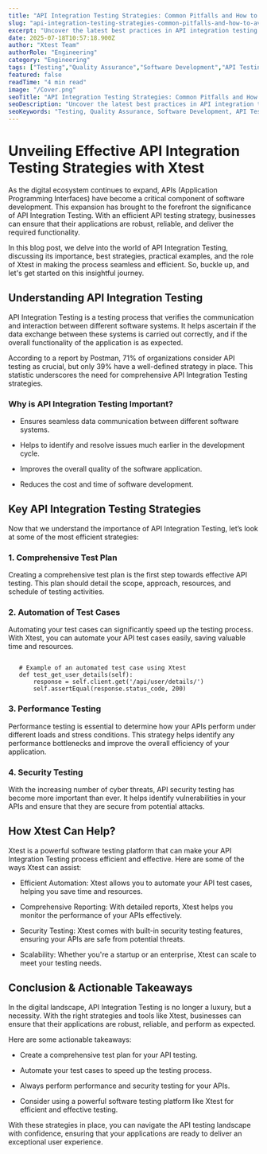 ```yaml
---
title: "API Integration Testing Strategies: Common Pitfalls and How to Avoid Them"
slug: "api-integration-testing-strategies-common-pitfalls-and-how-to-avoid-them"
excerpt: "Uncover the latest best practices in API integration testing strategies that could save your business time and resources. Dive into a comprehensive guide packed with expert insights on maximizing efficiency and reliability in your API integrations. Join us as we navigate this complex, yet critical aspect of software development."
date: 2025-07-18T10:57:18.900Z
author: "Xtest Team"
authorRole: "Engineering"
category: "Engineering"
tags: ["Testing","Quality Assurance","Software Development","API Testing","Integration"]
featured: false
readTime: "4 min read"
image: "/Cover.png"
seoTitle: "API Integration Testing Strategies: Common Pitfalls and How to Avoid Them"
seoDescription: "Uncover the latest best practices in API integration testing strategies that could save your business time and resources. Dive into a comprehensive guide packed with expert insights on maximizing efficiency and reliability in your API integrations. Join us as we navigate this complex, yet critical aspect of software development."
seoKeywords: "Testing, Quality Assurance, Software Development, API Testing, Integration"
---
```


# Unveiling Effective API Integration Testing Strategies with Xtest

As the digital ecosystem continues to expand, APIs (Application Programming Interfaces) have become a critical component of software development. This expansion has brought to the forefront the significance of API Integration Testing. With an efficient API testing strategy, businesses can ensure that their applications are robust, reliable, and deliver the required functionality.

In this blog post, we delve into the world of API Integration Testing, discussing its importance, best strategies, practical examples, and the role of Xtest in making the process seamless and efficient. So, buckle up, and let's get started on this insightful journey.

## Understanding API Integration Testing

API Integration Testing is a testing process that verifies the communication and interaction between different software systems. It helps ascertain if the data exchange between these systems is carried out correctly, and if the overall functionality of the application is as expected.

According to a report by Postman, 71% of organizations consider API testing as crucial, but only 39% have a well-defined strategy in place. This statistic underscores the need for comprehensive API Integration Testing strategies.

### Why is API Integration Testing Important?

*   Ensures seamless data communication between different software systems.
    
*   Helps to identify and resolve issues much earlier in the development cycle.
    
*   Improves the overall quality of the software application.
    
*   Reduces the cost and time of software development.
    

## Key API Integration Testing Strategies

Now that we understand the importance of API Integration Testing, let’s look at some of the most efficient strategies:

### 1\. Comprehensive Test Plan

Creating a comprehensive test plan is the first step towards effective API testing. This plan should detail the scope, approach, resources, and schedule of testing activities.

### 2\. Automation of Test Cases

Automating your test cases can significantly speed up the testing process. With Xtest, you can automate your API test cases easily, saving valuable time and resources.

```

   # Example of an automated test case using Xtest
   def test_get_user_details(self):
       response = self.client.get('/api/user/details/')
       self.assertEqual(response.status_code, 200)
```

### 3\. Performance Testing

Performance testing is essential to determine how your APIs perform under different loads and stress conditions. This strategy helps identify any performance bottlenecks and improve the overall efficiency of your application.

### 4\. Security Testing

With the increasing number of cyber threats, API security testing has become more important than ever. It helps identify vulnerabilities in your APIs and ensure that they are secure from potential attacks.

## How Xtest Can Help?

Xtest is a powerful software testing platform that can make your API Integration Testing process efficient and effective. Here are some of the ways Xtest can assist:

*   Efficient Automation: Xtest allows you to automate your API test cases, helping you save time and resources.
    
*   Comprehensive Reporting: With detailed reports, Xtest helps you monitor the performance of your APIs effectively.
    
*   Security Testing: Xtest comes with built-in security testing features, ensuring your APIs are safe from potential threats.
    
*   Scalability: Whether you're a startup or an enterprise, Xtest can scale to meet your testing needs.
    

## Conclusion & Actionable Takeaways

In the digital landscape, API Integration Testing is no longer a luxury, but a necessity. With the right strategies and tools like Xtest, businesses can ensure that their applications are robust, reliable, and perform as expected.

Here are some actionable takeaways:

*   Create a comprehensive test plan for your API testing.
    
*   Automate your test cases to speed up the testing process.
    
*   Always perform performance and security testing for your APIs.
    
*   Consider using a powerful software testing platform like Xtest for efficient and effective testing.
    

With these strategies in place, you can navigate the API testing landscape with confidence, ensuring that your applications are ready to deliver an exceptional user experience.